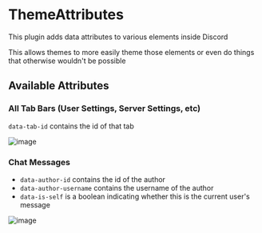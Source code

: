 # ThemeAttributes

This plugin adds data attributes to various elements inside Discord

This allows themes to more easily theme those elements or even do things that otherwise wouldn't be possible

## Available Attributes

### All Tab Bars (User Settings, Server Settings, etc)

`data-tab-id` contains the id of that tab

![image](https://github.com/verticalsync/Suncord/assets/45497981/1263b782-f673-4f09-820c-4cc366d062ad)

### Chat Messages

-   `data-author-id` contains the id of the author
-   `data-author-username` contains the username of the author
-   `data-is-self` is a boolean indicating whether this is the current user's message

![image](https://github.com/verticalsync/Suncord/assets/45497981/34bd5053-3381-402f-82b2-9c812cc7e122)
